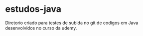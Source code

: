 # estudos-java

Diretorio criado para testes de subida no git de codigos em Java desenvolvidos no curso da udemy.